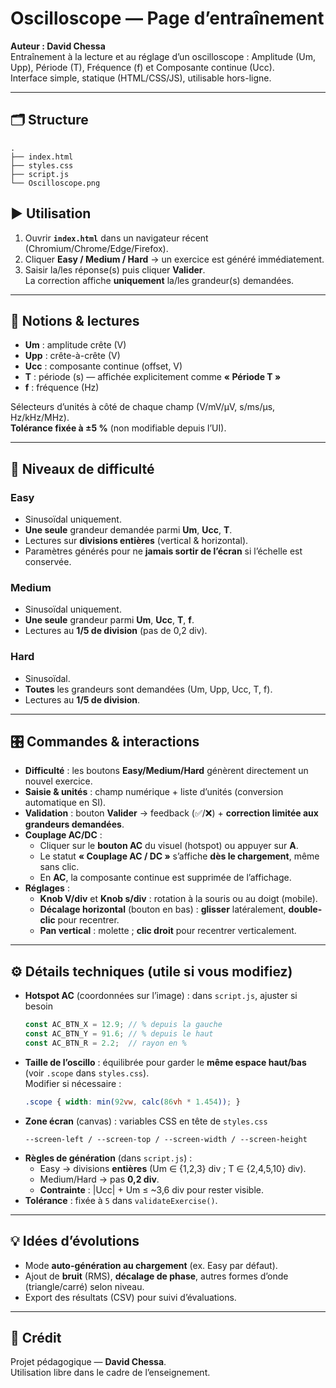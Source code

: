 # Oscilloscope — Page d’entraînement
**Auteur : David Chessa**  
Entraînement à la lecture et au réglage d’un oscilloscope : Amplitude (Um, Upp), Période (T), Fréquence (f) et Composante continue (Ucc).  
Interface simple, statique (HTML/CSS/JS), utilisable hors-ligne.

---

## 🗂 Structure
```
.
├── index.html
├── styles.css
├── script.js
└── Oscilloscope.png
```

## ▶️ Utilisation
1. Ouvrir **`index.html`** dans un navigateur récent (Chromium/Chrome/Edge/Firefox).
2. Cliquer **Easy / Medium / Hard** → un exercice est généré immédiatement.
3. Saisir la/les réponse(s) puis cliquer **Valider**.  
   La correction affiche **uniquement** la/les grandeur(s) demandées.

---

## 🎯 Notions & lectures
- **Um** : amplitude crête (V)  
- **Upp** : crête-à-crête (V)  
- **Ucc** : composante continue (offset, V)  
- **T** : période (s) — affichée explicitement comme **« Période T »**  
- **f** : fréquence (Hz)

Sélecteurs d’unités à côté de chaque champ (V/mV/µV, s/ms/µs, Hz/kHz/MHz).  
**Tolérance fixée à ±5 %** (non modifiable depuis l’UI).

---

## 🧪 Niveaux de difficulté
### Easy
- Sinusoïdal uniquement.  
- **Une seule** grandeur demandée parmi **Um**, **Ucc**, **T**.  
- Lectures sur **divisions entières** (vertical & horizontal).  
- Paramètres générés pour ne **jamais sortir de l’écran** si l’échelle est conservée.

### Medium
- Sinusoïdal uniquement.  
- **Une seule** grandeur parmi **Um**, **Ucc**, **T**, **f**.  
- Lectures au **1/5 de division** (pas de 0,2 div).

### Hard
- Sinusoïdal.  
- **Toutes** les grandeurs sont demandées (Um, Upp, Ucc, T, f).  
- Lectures au **1/5 de division**.

---

## 🎛 Commandes & interactions
- **Difficulté** : les boutons **Easy/Medium/Hard** génèrent directement un nouvel exercice.
- **Saisie & unités** : champ numérique + liste d’unités (conversion automatique en SI).
- **Validation** : bouton **Valider** → feedback (✅/❌) + **correction limitée aux grandeurs demandées**.
- **Couplage AC/DC** :  
  - Cliquer sur le **bouton AC** du visuel (hotspot) ou appuyer sur **A**.  
  - Le statut **« Couplage AC / DC »** s’affiche **dès le chargement**, même sans clic.
  - En **AC**, la composante continue est supprimée de l’affichage.
- **Réglages** :  
  - **Knob V/div** et **Knob s/div** : rotation à la souris ou au doigt (mobile).  
  - **Décalage horizontal** (bouton en bas) : **glisser** latéralement, **double-clic** pour recentrer.  
  - **Pan vertical** : molette ; **clic droit** pour recentrer verticalement.

---

## ⚙️ Détails techniques (utile si vous modifiez)
- **Hotspot AC** (coordonnées sur l’image) : dans `script.js`, ajuster si besoin  
  ```js
  const AC_BTN_X = 12.9; // % depuis la gauche
  const AC_BTN_Y = 91.6; // % depuis le haut
  const AC_BTN_R = 2.2;  // rayon en %
  ```
- **Taille de l’oscillo** : équilibrée pour garder le **même espace haut/bas** (voir `.scope` dans `styles.css`).  
  Modifier si nécessaire :
  ```css
  .scope { width: min(92vw, calc(86vh * 1.454)); }
  ```
- **Zone écran** (canvas) : variables CSS en tête de `styles.css`  
  ```
  --screen-left / --screen-top / --screen-width / --screen-height
  ```
- **Règles de génération** (dans `script.js`) :  
  - Easy → divisions **entières** (Um ∈ {1,2,3} div ; T ∈ {2,4,5,10} div).  
  - Medium/Hard → pas **0,2 div**.  
  - **Contrainte** : |Ucc| + Um ≤ ~3,6 div pour rester visible.
- **Tolérance** : fixée à `5` dans `validateExercise()`.

---

## 💡 Idées d’évolutions
- Mode **auto-génération au chargement** (ex. Easy par défaut).  
- Ajout de **bruit** (RMS), **décalage de phase**, autres formes d’onde (triangle/carré) selon niveau.  
- Export des résultats (CSV) pour suivi d’évaluations.

---

## 👤 Crédit
Projet pédagogique — **David Chessa**.  
Utilisation libre dans le cadre de l’enseignement.